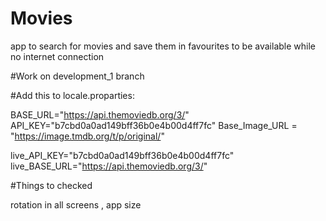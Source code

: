 # Movies
app to search for movies and save them in favourites to be available while no internet connection 

#Work on development_1 branch

#Add this to locale.proparties:  

BASE_URL="https://api.themoviedb.org/3/"
API_KEY="b7cbd0a0ad149bff36b0e4b00d4ff7fc"
Base_Image_URL = "https://image.tmdb.org/t/p/original/"

live_API_KEY="b7cbd0a0ad149bff36b0e4b00d4ff7fc"
live_BASE_URL="https://api.themoviedb.org/3/"

#Things to checked 

rotation in all screens ,
app size 
